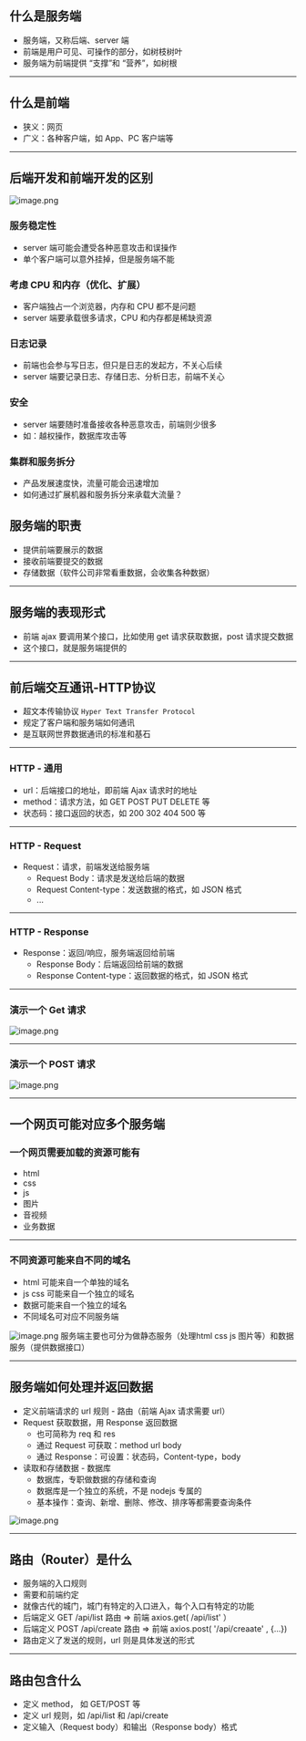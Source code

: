 ## 什么是服务端
- 服务端，又称后端、server 端
- 前端是用户可见、可操作的部分，如树枝树叶
- 服务端为前端提供 “支撑”和 “营养”，如树根

---


## 什么是前端

- 狭义：网页
- 广义：各种客户端，如 App、PC 客户端等

---

## 后端开发和前端开发的区别
![image.png](https://cdn.nlark.com/yuque/0/2023/png/21596389/1676802626420-1697b9c2-2282-449d-b696-a65b21616d08.png#averageHue=%23f2f2f2&clientId=uf5f62a80-1bc3-4&from=paste&height=314&id=u10eb9516&originHeight=628&originWidth=702&originalType=binary&ratio=2&rotation=0&showTitle=false&size=108536&status=done&style=none&taskId=u88831d91-12bf-49aa-a15f-fb620b40e8a&title=&width=351)
### 服务稳定性

- server 端可能会遭受各种恶意攻击和误操作
- 单个客户端可以意外挂掉，但是服务端不能

### 考虑 CPU 和内存（优化、扩展）

- 客户端独占一个浏览器，内存和 CPU 都不是问题
- server 端要承载很多请求，CPU 和内存都是稀缺资源

### 日志记录

- 前端也会参与写日志，但只是日志的发起方，不关心后续
- server 端要记录日志、存储日志、分析日志，前端不关心

### 安全

- server 端要随时准备接收各种恶意攻击，前端则少很多
- 如：越权操作，数据库攻击等

### 集群和服务拆分

- 产品发展速度快，流量可能会迅速增加
- 如何通过扩展机器和服务拆分来承载大流量？

## 服务端的职责

- 提供前端要展示的数据
- 接收前端要提交的数据
- 存储数据（软件公司非常看重数据，会收集各种数据）

---


## 服务端的表现形式

- 前端 ajax 要调用某个接口，比如使用 get 请求获取数据，post 请求提交数据
- 这个接口，就是服务端提供的

---


## 前后端交互通讯-HTTP协议

- 超文本传输协议 `Hyper Text Transfer Protocol`
- 规定了客户端和服务端如何通讯
- 是互联网世界数据通讯的标准和基石

---


### HTTP - 通用

- url：后端接口的地址，即前端 Ajax 请求时的地址
- method：请求方法，如 GET POST PUT DELETE 等
- 状态码：接口返回的状态，如 200 302 404 500 等

---


### HTTP - Request

- Request：请求，前端发送给服务端
   - Request Body：请求是发送给后端的数据
   - Request Content-type：发送数据的格式，如 JSON 格式
   - ...

---


### HTTP - Response

- Response：返回/响应，服务端返回给前端
   - Response Body：后端返回给前端的数据
   - Response Content-type：返回数据的格式，如 JSON 格式

---


### 演示一个 Get 请求
![image.png](https://cdn.nlark.com/yuque/0/2023/png/21596389/1676784249679-bcbf2fe7-b9e6-4433-b79b-1b3b06f1ad82.png#averageHue=%23bcbab8&clientId=u27525680-8b97-4&from=paste&height=358&id=u5225f3be&originHeight=716&originWidth=1452&originalType=binary&ratio=2&rotation=0&showTitle=false&size=264373&status=done&style=none&taskId=u6517e219-e694-48e0-a823-9dbe9302b28&title=&width=726)

---


### 演示一个 POST 请求
![image.png](https://cdn.nlark.com/yuque/0/2023/png/21596389/1676784371608-5f5a0a38-06e0-4d35-b214-08a75ca44dea.png#averageHue=%23b0afae&clientId=u27525680-8b97-4&from=paste&height=363&id=ud72e00cb&originHeight=726&originWidth=1488&originalType=binary&ratio=2&rotation=0&showTitle=false&size=279572&status=done&style=none&taskId=u71c9f451-1baa-4742-bf9a-596418ee523&title=&width=744)

---


## 一个网页可能对应多个服务端
### 一个网页需要加载的资源可能有

- html
- css
- js
- 图片
- 音视频
- 业务数据

---


### 不同资源可能来自不同的域名

- html 可能来自一个单独的域名
- js css 可能来自一个独立的域名
- 数据可能来自一个独立的域名
- 不同域名可对应不同服务端

![image.png](https://cdn.nlark.com/yuque/0/2023/png/21596389/1676784706957-b0a4e04a-3fa3-47aa-b9e5-0638704b7041.png#averageHue=%23f5f5f5&clientId=u27525680-8b97-4&from=paste&height=300&id=u4b43f4b0&originHeight=600&originWidth=1040&originalType=binary&ratio=2&rotation=0&showTitle=false&size=143619&status=done&style=none&taskId=u7f56e2a9-7bfa-476f-ac67-1b2c343995c&title=&width=520)
服务端主要也可分为做静态服务（处理html css js 图片等）和数据服务（提供数据接口）

---


## 服务端如何处理并返回数据

- 定义前端请求的 url 规则 - 路由（前端 Ajax 请求需要 url）
- Request 获取数据，用 Response 返回数据
   - 也可简称为 req 和 res
   - 通过 Request 可获取：method url body
   - 通过 Response：可设置：状态码，Content-type，body
- 读取和存储数据 - 数据库
   - 数据库，专职做数据的存储和查询
   - 数据库是一个独立的系统，不是 nodejs 专属的
   - 基本操作：查询、新增、删除、修改、排序等都需要查询条件

![image.png](https://cdn.nlark.com/yuque/0/2023/png/21596389/1676786142389-6bbe49e1-6947-4979-b0fe-ba82226cafe8.png#averageHue=%23f7f8bd&clientId=ucbd501d7-c18f-4&from=paste&height=273&id=ucc878b92&originHeight=546&originWidth=1862&originalType=binary&ratio=2&rotation=0&showTitle=false&size=265845&status=done&style=none&taskId=u7d7a9029-6f84-44a7-8860-fdb1e47b05e&title=&width=931)

---


## 路由（Router）是什么

- 服务端的入口规则
- 需要和前端约定
- 就像古代的城门，城门有特定的入口进入，每个入口有特定的功能
- 后端定义 GET /api/list 路由 => 前端 axios.get( /api/list' ）
- 后端定义 POST /api/create 路由 => 前端 axios.post( '/api/creaate' , {...})
- 路由定义了发送的规则，url 则是具体发送的形式

---


## 路由包含什么

- 定义 method， 如 GET/POST 等
- 定义 url 规则，如 /api/list 和 /api/create
- 定义输入（Request body）和输出（Response body）格式
